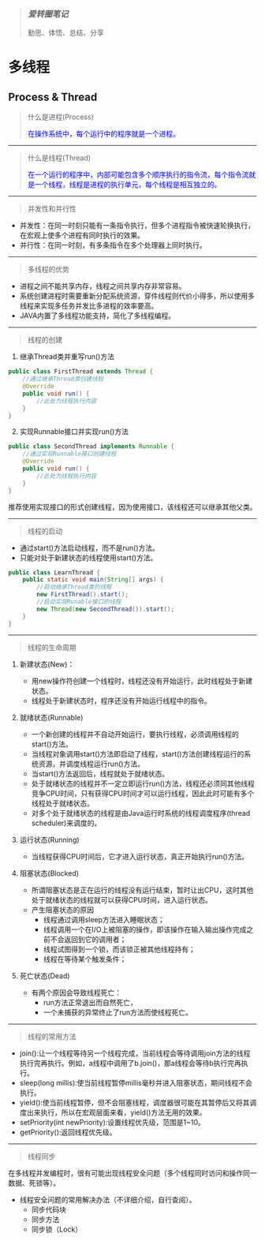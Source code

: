 > ### *爱转圈笔记*
> 勤思、体悟、总结、分享

# 多线程

## Process & Thread
> <p>什么是进程(Process)</p>
> <p style="color:blue">在操作系统中，每个运行中的程序就是一个进程。</p>

***

> <p>什么是线程(Thread)</p>
> <p style="color:blue">在一个运行的程序中，内部可能包含多个顺序执行的指令流，每个指令流就是一个线程，线程是进程的执行单元，每个线程是相互独立的。</p>

***

> <p>并发性和并行性</p>

- 并发性：在同一时刻只能有一条指令执行，但多个进程指令被快速轮换执行，在宏观上使多个进程有同时执行的效果。
- 并行性：在同一时刻，有多条指令在多个处理器上同时执行。

***

> <p>多线程的优势</p>

- 进程之间不能共享内存，线程之间共享内存非常容易。
- 系统创建进程时需要重新分配系统资源，穿件线程则代价小得多，所以使用多线程来实现多任务并发比多进程的效率要高。
- JAVA内置了多线程功能支持，简化了多线程编程。

***

> <p>线程的创建</p>

1. 继承Thread类并重写run()方法

```java
public class FirstThread extends Thread {
	//通过继承Thread类创建线程
	@Override
	public void run() {
		//此处为线程执行内容
	}	
}
```

2. 实现Runnable接口并实现run()方法

```java
public class SecondThread implements Runnable {
	//通过实现Runnable接口创建线程
	@Override
	public void run() {
		//此处为线程执行内容
	}
}
```

推荐使用实现接口的形式创建线程，因为使用接口，该线程还可以继承其他父类。

***

> <p>线程的启动</p>

- 通过start()方法启动线程，而不是run()方法。
- 只能对处于新建状态的线程使用start()方法。
```java
public class LearnThread {
	public static void main(String[] args) {
		//启动继承Thread类的线程
		new FirstThread().start();
		//启动实现Runable接口的线程
		new Thread(new SecondThread()).start();
	}
}
```

***

> <p>线程的生命周期</p>

1. 新建状态(New)： 
    - 用new操作符创建一个线程时，线程还没有开始运行，此时线程处于新建状态。
    - 线程处于新建状态时，程序还没有开始运行线程中的指令。

2. 就绪状态(Runnable)
    - 一个新创建的线程并不自动开始运行，要执行线程，必须调用线程的start()方法。
    - 当线程对象调用start()方法即启动了线程，start()方法创建线程运行的系统资源，并调度线程运行run()方法。
    - 当start()方法返回后，线程就处于就绪状态。
    - 处于就绪状态的线程并不一定立即运行run()方法，线程还必须同其他线程竞争CPU时间，只有获得CPU时间才可以运行线程，因此此时可能有多个线程处于就绪状态。
    - 对多个处于就绪状态的线程是由Java运行时系统的线程调度程序(thread scheduler)来调度的。

3. 运行状态(Running)
   - 当线程获得CPU时间后，它才进入运行状态，真正开始执行run()方法。

4. 阻塞状态(Blocked)
    - 所谓阻塞状态是正在运行的线程没有运行结束，暂时让出CPU，这时其他处于就绪状态的线程就可以获得CPU时间，进入运行状态。
    - 产生阻塞状态的原因
        - 线程通过调用sleep方法进入睡眠状态；
        - 线程调用一个在I/O上被阻塞的操作，即该操作在输入输出操作完成之前不会返回到它的调用者；
        - 线程试图得到一个锁，而该锁正被其他线程持有；
        - 线程在等待某个触发条件；
  
5. 死亡状态(Dead)
    - 有两个原因会导致线程死亡：
        - run方法正常退出而自然死亡，
        - 一个未捕获的异常终止了run方法而使线程死亡。

***

> <p>线程的常用方法</p>

- join():让一个线程等待另一个线程完成，当前线程会等待调用join方法的线程执行完再执行。例如，a线程中调用了b.join()，那a线程会等待b执行完再执行。
- sleep(long millis):使当前线程暂停millis毫秒并进入阻塞状态，期间线程不会执行。
- yield():使当前线程暂停，但不会阻塞线程，调度器很可能在其暂停后又将其调度出来执行，所以在宏观层面来看，yield()方法无用的效果。
- setPriority(int newPriority):设置线程优先级，范围是1~10。
- getPriority():返回线程优先级。

***

> <p>线程同步</p>

在多线程并发编程时，很有可能出现线程安全问题（多个线程同时访问和操作同一数据、死锁等）。

- 线程安全问题的常用解决办法（不详细介绍，自行查阅）。
    - 同步代码块
    - 同步方法
    - 同步锁（Lock）


